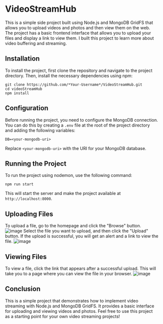 # VideoStreamHub

This is a simple side project built using Node.js and MongoDB GridFS that allows you to upload videos and photos and then view them on the web.
The project has a basic frontend interface that allows you to upload your files and display a link to view them.
I built this project to learn more about video buffering and streaming.

## Installation

To install the project, first clone the repository and navigate to the project directory. Then, install the necessary dependencies using npm:

```
git clone https://github.com/*Your-Username*/VideoStreamHub.git
cd videoStreamHub
npm install
```

## Configuration

Before running the project, you need to configure the MongoDB connection. You can do this by creating a `.env` file at the root of the project directory and
adding the following variables:

```
DB=<your-mongodb-uri>
```

Replace `<your-mongodb-uri>` with the URI for your MongoDB database.

## Running the Project

To run the project using nodemon, use the following command:

```
npm run start
```
This will start the server and make the project available at `http://localhost:8000`.

## Uploading Files

To upload a file, go to the homepage and click the "Browse" button. 
![image](https://user-images.githubusercontent.com/62201748/235534449-0b69d519-ccc3-4d2f-99c6-6f50fcd92d31.png)
Select the file you want to upload, and then click the "Upload" button. If the upload is successful, you will get an alert and  a link to view the file.
![image](https://user-images.githubusercontent.com/62201748/235534653-d9475535-0636-4934-965d-e1bcc02c61d2.png)


## Viewing Files

To view a file, click the link that appears after a successful upload. This will take you to a page where you can view the file in your browser.
![image](https://user-images.githubusercontent.com/62201748/235534664-172b057b-38d1-42e1-b3ef-39c9edfa0cb1.png)
## Conclusion

This is a simple project that demonstrates how to implement video streaming with Node.js and MongoDB GridFS. It provides a basic interface for uploading and viewing videos and photos. Feel free to use this project as a starting point for your own video streaming projects!
